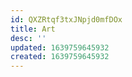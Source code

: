 ```yaml
---
id: QXZRtqf3txJNpjd0mfDOx
title: Art
desc: ''
updated: 1639759645932
created: 1639759645932
---
```


